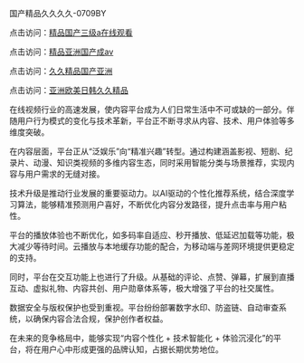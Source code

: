 国产精品久久久久-0709BY

点击访问：<a href="https://heiliaowt0d7p.pages.dev">精品国产三级a在线观看</a>

点击访问：<a href="https://heiliaowzu4ur.pages.dev">精品亚洲国产成av</a>

点击访问：<a href="https://heiliaoga6s9v.pages.dev">久久精品国产亚洲</a>

点击访问：<a href="https://heiliaoxqkkct.pages.dev">亚洲欧美日韩久久精品</a>

在线视频行业的高速发展，使内容平台成为人们日常生活中不可或缺的一部分。伴随用户行为模式的变化与技术革新，平台正不断寻求从内容、技术、用户体验等多维度突破。

在内容层面，平台正从“泛娱乐”向“精准兴趣”转型。通过构建涵盖影视、短剧、纪录片、动漫、知识类视频的多维内容生态，同时采用智能分类与场景推荐，实现内容与用户需求的无缝对接。

技术升级是推动行业发展的重要驱动力。以AI驱动的个性化推荐系统，结合深度学习算法，能够精准预测用户喜好，不断优化内容分发路径，提升点击率与用户粘性。

平台的播放体验也不断优化，如多码率自适应、秒开播放、低延迟加载等功能，极大减少等待时间。云播放与本地缓存功能的配合，为移动端与差网环境提供更稳定的支持。

同时，平台在交互功能上也进行了升级。从基础的评论、点赞、弹幕，扩展到直播互动、虚拟礼物、内容共创、用户勋章体系等，极大增强了平台的社交属性。

数据安全与版权保护也受到重视。平台纷纷部署数字水印、防盗链、自动审查系统，以确保内容合法合规，保护创作者权益。

在未来的竞争格局中，能够实现“内容个性化 + 技术智能化 + 体验沉浸化”的平台，将在用户心中形成更强的品牌认知，占据长期优势地位。

<span style="display:none;">[Canonical link]( https://github.com/dudu25013/739705 ）</span>

